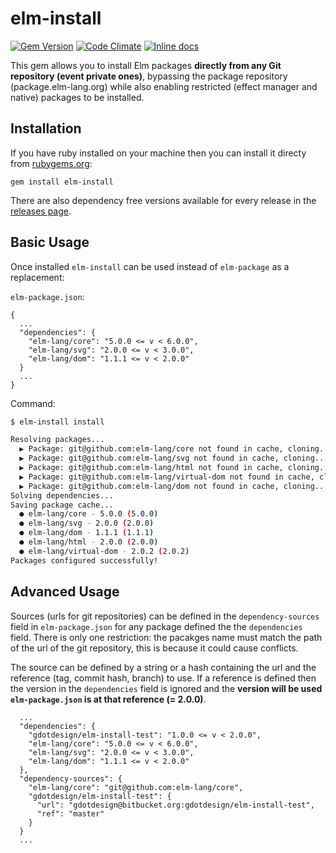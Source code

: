 # elm-install

[![Gem Version](https://badge.fury.io/rb/elm_install.svg)](https://badge.fury.io/rb/elm_install)
[![Code Climate](https://codeclimate.com/github/gdotdesign/elm-github-install/badges/gpa.svg)](https://codeclimate.com/github/gdotdesign/elm-github-install)
[![Inline docs](http://inch-ci.org/github/gdotdesign/elm-github-install.svg?branch=master)](http://inch-ci.org/github/gdotdesign/elm-github-install)

This gem allows you to install Elm packages **directly from any Git repository
(event private ones)**, bypassing the package repository (package.elm-lang.org)
while also enabling restricted (effect manager and native) packages to be
installed.

## Installation

If you have ruby installed on your machine then you can install it directy from
[rubygems.org](https://rubygems.org/gems/elm_install):
```
gem install elm-install
```

There are also dependency free versions available for every release in the
[releases page](https://github.com/gdotdesign/elm-github-install/releases).

## Basic Usage
Once installed `elm-install` can be used instead of `elm-package` as a
replacement:

`elm-package.json`:
```
{
  ...
  "dependencies": {
    "elm-lang/core": "5.0.0 <= v < 6.0.0",
    "elm-lang/svg": "2.0.0 <= v < 3.0.0",
    "elm-lang/dom": "1.1.1 <= v < 2.0.0"
  }
  ...
}
```

Command:
```sh
$ elm-install install

Resolving packages...
  ▶ Package: git@github.com:elm-lang/core not found in cache, cloning...
  ▶ Package: git@github.com:elm-lang/svg not found in cache, cloning...
  ▶ Package: git@github.com:elm-lang/html not found in cache, cloning...
  ▶ Package: git@github.com:elm-lang/virtual-dom not found in cache, cloning...
  ▶ Package: git@github.com:elm-lang/dom not found in cache, cloning...
Solving dependencies...
Saving package cache...
  ● elm-lang/core - 5.0.0 (5.0.0)
  ● elm-lang/svg - 2.0.0 (2.0.0)
  ● elm-lang/dom - 1.1.1 (1.1.1)
  ● elm-lang/html - 2.0.0 (2.0.0)
  ● elm-lang/virtual-dom - 2.0.2 (2.0.2)
Packages configured successfully!
```

## Advanced Usage
Sources (urls for git repositories) can be defined in the `dependency-sources`
field in `elm-package.json` for any package defined the the `dependencies`
field. There is only one restriction: the pacakges name must match the path of
the url of the git repository, this is because it could cause conflicts.

The source can be defined by a string or a hash containing the url and the
reference (tag, commit hash, branch) to use. If a reference is defined then
the version in the `dependencies` field is ignored and the **version will be
used `elm-package.json` is at that reference (= 2.0.0)**.

```
  ...
  "dependencies": {
    "gdotdesign/elm-install-test": "1.0.0 <= v < 2.0.0",
    "elm-lang/core": "5.0.0 <= v < 6.0.0",
    "elm-lang/svg": "2.0.0 <= v < 3.0.0",
    "elm-lang/dom": "1.1.1 <= v < 2.0.0"
  },
  "dependency-sources": {
    "elm-lang/core": "git@github.com:elm-lang/core",
    "gdotdesign/elm-install-test": {
      "url": "gdotdesign@bitbucket.org:gdotdesign/elm-install-test",
      "ref": "master"
    }
  }
  ...
```
